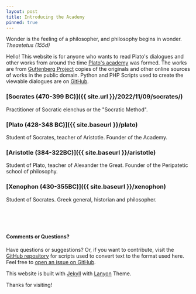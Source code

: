```yaml
---
layout: post
title: Introducing the Academy
pinned: true
---
```


<p class="message">Wonder is the feeling of a philosopher, and philosophy begins in wonder. <i>Theaetetus (155d)</i></p>

Hello! This website is for anyone who wants to read Plato's dialogues and other works from around the time [Plato's academy](https://en.wikipedia.org/wiki/Platonic_Academy) was formed. The works are from
[Guttenberg Project](https://www.gutenberg.org/) copies of the originals and other online sources of works in the public domain. Python and PHP Scripts used to create the viewable dialogues are on <a href="https://github.com/insomnicles/academy">GitHub</a>.

### [Socrates (470-399 BC)]({{ site.url }}/2022/11/09/socrates/)

Practitioner of Socratic elenchus or the "Socratic Method".

### [Plato (428-348 BC)]({{ site.baseurl }}/plato)

Student of Socrates, teacher of Aristotle. Founder of the Academy.

### [Aristotle (384-322BC)]({{ site.baseurl }}/aristotle)

Student of Plato, teacher of Alexander the Great. Founder of the Peripatetic school of philosophy.

### [Xenophon (430-355BC)]({{ site.baseurl }}/xenophon)

Student of Socrates. Greek general, historian and philosopher.

<br><br><br>

#### Comments or Questions?

Have questions or suggestions? Or, if you want to contribute, visit the <a href="https://github.com/insomnicles/academy">GitHub repository</a> for scripts used to convert text to the format used here. Feel free to [open an issue on GitHub](https://github.com/insomnicles/academy).

This website is built with [Jekyll](https://jekyllrb.com) with [Lanyon](https://github.com/poole/lanyon) Theme.

Thanks for visiting!
